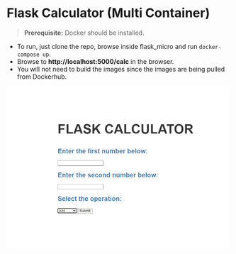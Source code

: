 # Flask Calculator (Multi Container)

> **Prerequisite:** Docker should be installed.

- To run, just clone the repo, browse inside flask_micro and run `docker-compose up`. 
- Browse to **http://localhost:5000/calc** in the browser. 
- You will not need to build the images since the images are being pulled from Dockerhub.


![alt text](https://github.com/anand-swaroop-git/flask_micro/blob/master/pngs/showform.PNG?raw=true)
